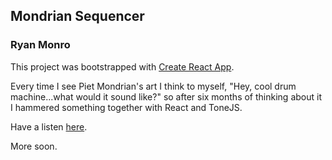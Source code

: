## Mondrian Sequencer
### Ryan Monro

This project was bootstrapped with [Create React App](https://github.com/facebook/create-react-app).

Every time I see Piet Mondrian's art I think to myself, "Hey, cool drum machine...what would it sound like?" so after six months of thinking about it I hammered something together with React and ToneJS.

Have a listen [here](https://ryanmonro.github.io/mondrian/index.html).

More soon.

